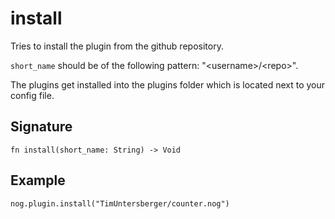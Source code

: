 # install

Tries to install the plugin from the github repository.

`short_name` should be of the following pattern: "\<username\>/\<repo\>".

The plugins get installed into the plugins folder which is located next to your config file.

## Signature

```nogscript
fn install(short_name: String) -> Void
```

## Example

```nogscript
nog.plugin.install("TimUntersberger/counter.nog")
```
